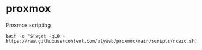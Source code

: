 # proxmox
Proxmox scripting

````
bash -c "$(wget -qLO - https://raw.githubusercontent.com/ulyweb/proxmox/main/scripts/ncaio.sh)"
````


